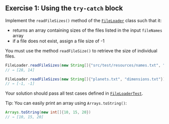 ## Exercise 1: Using the `try-catch` block

Implement the `readFileSizes()` method of the [`FileLoader`](FileLoader.java) class such that it:

-  returns an array containing sizes of the files listed in the input `fileNames` array
-  if a file does not exist, assign a file size of -1

You must use the method `readFileSize()` to retrieve the size of individual files.

```java
FileLoader.readFileSizes(new String[]{"src/test/resources/names.txt", "src/test/resources/ages.txt"})
// → [28, 14]

FileLoader.readFileSizes(new String[]{"planets.txt", "dimensions.txt"})
// → [-1, -1]
```

Your solution should pass all test cases defined in [`FileLoaderTest`](../../../test/java/ex1/FileLoaderTest.java).

Tip: You can easily print an array using `Arrays.toString()`:

```java
Arrays.toString(new int[]{10, 15, 20})
// → [10, 15, 20]
``` 
